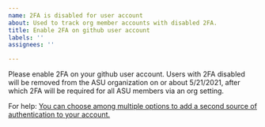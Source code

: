 ```yaml
---
name: 2FA is disabled for user account
about: Used to track org member accounts with disabled 2FA.
title: Enable 2FA on github user account
labels: ''
assignees: ''

---
```


Please enable 2FA on your github user account.  Users with 2FA disabled will be removed from the ASU organization on or about 5/21/2021, after which 2FA will be required for all ASU members via an org setting.

For help: [You can choose among multiple options to add a second source of authentication to your account.](https://docs.github.com/en/github/authenticating-to-github/configuring-two-factor-authentication)
